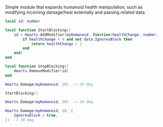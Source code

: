 Simple module that expands humanoid health manipulation, such as modifying incoming damage/heal externally and passing related data.

```lua
local id: number

local function StartBlocking()
    id = Hearts.AddModifier(myHumanoid, function(healthChange: number, data: Hearts.Data)
        if healthChange < 0 and not data.IgnoresBlock then
            return healthChange / 2
        end
    end)
end

local function StopBlocking()
    Hearts.RemoveModifier(id)
end

Hearts.Damage(myHumanoid, 20) --> 20 dmg.

StartBlocking()

Hearts.Damage(myHumanoid, 20) --> 10 dmg.

Hearts.Damage(myHumanoid, 20, {
    IgnoresBlock = true,
}) --> 20 dmg.
```
